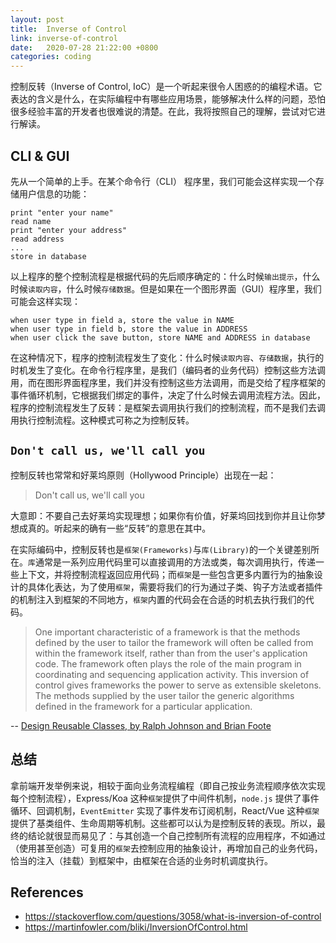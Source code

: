 ```yaml
---
layout: post
title:  Inverse of Control
link: inverse-of-control
date:   2020-07-28 21:22:00 +0800
categories: coding
---
```


控制反转（Inverse of Control, IoC）是一个听起来很令人困惑的的编程术语。它表达的含义是什么，在实际编程中有哪些应用场景，能够解决什么样的问题，恐怕很多经验丰富的开发者也很难说的清楚。在此，我将按照自己的理解，尝试对它进行解读。

## CLI & GUI

先从一个简单的上手。在某个命令行（CLI） 程序里，我们可能会这样实现一个存储用户信息的功能：

```
print "enter your name"
read name
print "enter your address"
read address
...
store in database
```

以上程序的整个控制流程是根据代码的先后顺序确定的：什么时候`输出提示`，什么时候`读取内容`，什么时候`存储数据`。但是如果在一个图形界面（GUI）程序里，我们可能会这样实现：

```
when user type in field a, store the value in NAME
when user type in field b, store the value in ADDRESS
when user click the save button, store NAME and ADDRESS in database
```

在这种情况下，程序的控制流程发生了变化：什么时候`读取内容`、`存储数据`，执行的时机发生了变化。在命令行程序里，是我们（编码者的业务代码）控制这些方法调用，而在图形界面程序里，我们并没有控制这些方法调用，而是交给了程序框架的事件循环机制，它根据我们绑定的事件，决定了什么时候去调用流程方法。因此，程序的控制流程发生了反转：是框架去调用执行我们的控制流程，而不是我们去调用执行控制流程。这种模式可称之为控制反转。

## `Don't call us, we'll call you`

控制反转也常常和好莱坞原则（Hollywood Principle）出现在一起：

> Don't call us, we'll call you

大意即：不要自己去好莱坞实现理想；如果你有价值，好莱坞回找到你并且让你梦想成真的。听起来的确有一些“反转”的意思在其中。

在实际编码中，控制反转也是`框架(Frameworks)`与`库(Library)`的一个关键差别所在。`库`通常是一系列应用代码里可以直接调用的方法或类，每次调用执行，传递一些上下文，并将控制流程返回应用代码；而`框架`是一些包含更多内置行为的抽象设计的具体化表达，为了使用`框架`，需要将我们的行为通过子类、钩子方法或者插件的机制注入到框架的不同地方，`框架`内置的代码会在合适的时机去执行我们的代码。

> One important characteristic of a framework is that the methods defined by the user to tailor the framework will often be called from within the framework itself, rather than from the user's application code. The framework often plays the role of the main program in coordinating and sequencing application activity. This inversion of control gives frameworks the power to serve as extensible skeletons. The methods supplied by the user tailor the generic algorithms defined in the framework for a particular application.

-- [Design Reusable Classes, by Ralph Johnson and Brian Foote](http://www.laputan.org/drc/drc.html)

## 总结

拿前端开发举例来说，相较于面向业务流程编程（即自己按业务流程顺序依次实现每个控制流程），Express/Koa 这种`框架`提供了中间件机制，`node.js` 提供了事件循环、回调机制，`EventEmitter` 实现了事件发布订阅机制，React/Vue 这种`框架`提供了基类组件、生命周期等机制。这些都可以认为是控制反转的表现。所以，最终的结论就很显而易见了：与其创造一个自己控制所有流程的应用程序，不如通过（使用甚至创造）可复用的`框架`去控制应用的抽象设计，再增加自己的业务代码，恰当的注入（挂载）到框架中，由框架在合适的业务时机调度执行。

## References

- <https://stackoverflow.com/questions/3058/what-is-inversion-of-control>
- <https://martinfowler.com/bliki/InversionOfControl.html>
